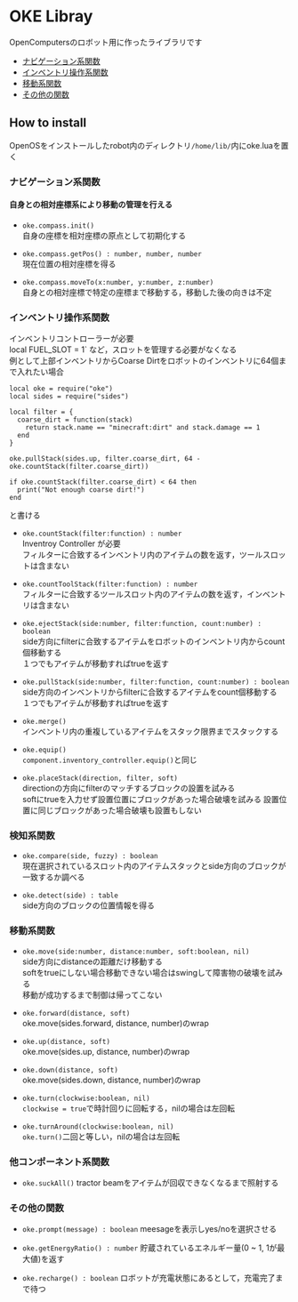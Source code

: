 # OKE Libray

OpenComputersのロボット用に作ったライブラリです

- [ナビゲーション系関数](#ナビゲーション系関数)
- [インベントリ操作系関数](#インベントリ操作系関数)
- [移動系関数](#移動系関数)
- [その他の関数](#その他の関数)

## How to install

OpenOSをインストールしたrobot内のディレクトリ`/home/lib/`内にoke.luaを置く

### ナビゲーション系関数

#### 自身との相対座標系により移動の管理を行える

- `oke.compass.init()`  
自身の座標を相対座標の原点として初期化する

- `oke.compass.getPos() : number, number, number`  
現在位置の相対座標を得る

- `oke.compass.moveTo(x:number, y:number, z:number)`  
自身との相対座標で特定の座標まで移動する，移動した後の向きは不定

### インベントリ操作系関数


インベントリコントローラーが必要  
local FUEL_SLOT = 1` など，スロットを管理する必要がなくなる  
例として上部インベントリからCoarse Dirtをロボットのインベントリに64個まで入れたい場合


```
local oke = require("oke")
local sides = require("sides")

local filter = {
  coarse_dirt = function(stack)
    return stack.name == "minecraft:dirt" and stack.damage == 1
  end
}

oke.pullStack(sides.up, filter.coarse_dirt, 64 - oke.countStack(filter.coarse_dirt)) 

if oke.countStack(filter.coarse_dirt) < 64 then
  print("Not enough coarse dirt!")
end

```
と書ける

- `oke.countStack(filter:function) : number`  
Inventroy Controller が必要  
フィルターに合致するインベントリ内のアイテムの数を返す，ツールスロットは含まない

- `oke.countToolStack(filter:function) : number`  
フィルターに合致するツールスロット内のアイテムの数を返す，インベントリは含まない

- `oke.ejectStack(side:number, filter:function, count:number) : boolean`  
side方向にfilterに合致するアイテムをロボットのインベントリ内からcount個移動する  
１つでもアイテムが移動すればtrueを返す 

- `oke.pullStack(side:number, filter:function, count:number) : boolean`  
side方向のインベントリからfilterに合致するアイテムをcount個移動する  
１つでもアイテムが移動すればtrueを返す

- `oke.merge()`  
インベントリ内の重複しているアイテムをスタック限界までスタックする

- `oke.equip()`  
`component.inventory_controller.equip()`と同じ

- `oke.placeStack(direction, filter, soft)`  
directionの方向にfilterのマッチするブロックの設置を試みる  
softにtrueを入力せず設置位置にブロックがあった場合破壊を試みる
設置位置に同じブロックがあった場合破壊も設置もしない

### 検知系関数

- `oke.compare(side, fuzzy) : boolean`  
現在選択されているスロット内のアイテムスタックとside方向のブロックが一致するか調べる

- `oke.detect(side) : table`  
side方向のブロックの位置情報を得る

### 移動系関数

- `oke.move(side:number, distance:number, soft:boolean, nil)`  
side方向にdistanceの距離だけ移動する  
softをtrueにしない場合移動できない場合はswingして障害物の破壊を試みる  
移動が成功するまで制御は帰ってこない

- `oke.forward(distance, soft)`   
oke.move(sides.forward, distance, number)のwrap
- `oke.up(distance, soft)`  
oke.move(sides.up, distance, number)のwrap
- `oke.down(distance, soft)`  
oke.move(sides.down, distance, number)のwrap
- `oke.turn(clockwise:boolean, nil)`  
`clockwise = true`で時計回りに回転する，nilの場合は左回転
- `oke.turnAround(clockwise:boolean, nil)`  
`oke.turn()`二回と等しい，nilの場合は左回転

### 他コンポーネント系関数

- `oke.suckAll()`
tractor beamをアイテムが回収できなくなるまで照射する

### その他の関数

- `oke.prompt(message) : boolean`
meesageを表示しyes/noを選択させる

- `oke.getEnergyRatio() : number`
貯蔵されているエネルギー量(0 ~ 1, 1が最大値)を返す

- `oke.recharge() : boolean`
ロボットが充電状態にあるとして，充電完了まで待つ


